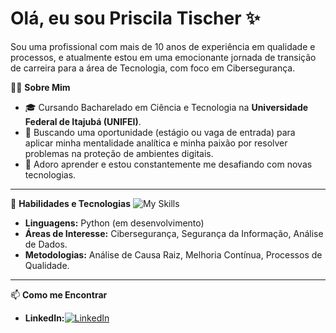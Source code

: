 # Olá, eu sou Priscila Tischer ✨

Sou uma profissional com mais de 10 anos de experiência em qualidade e processos, e atualmente estou em uma emocionante jornada de transição de carreira para a área de Tecnologia, com foco em Cibersegurança.

👩‍💻 **Sobre Mim**
- 🎓 Cursando Bacharelado em Ciência e Tecnologia na **Universidade Federal de Itajubá (UNIFEI)**.
- 🎯 Buscando uma oportunidade (estágio ou vaga de entrada) para aplicar minha mentalidade analítica e minha paixão por resolver problemas na proteção de ambientes digitais.
- 🌱 Adoro aprender e estou constantemente me desafiando com novas tecnologias.

---

🚀 **Habilidades e Tecnologias**
![My Skills](https://skillicons.dev/icons?i=py,md,git)
- **Linguagens:** Python (em desenvolvimento)
- **Áreas de Interesse:** Cibersegurança, Segurança da Informação, Análise de Dados.
- **Metodologias:** Análise de Causa Raiz, Melhoria Contínua, Processos de Qualidade.

---

📫 **Como me Encontrar**
- **LinkedIn:**[![LinkedIn](https://img.shields.io/badge/LinkedIn-0077B5?style=for-the-badge&logo=linkedin&logoColor=white)](https://www.linkedin.com/in/priscila-tischer/)
